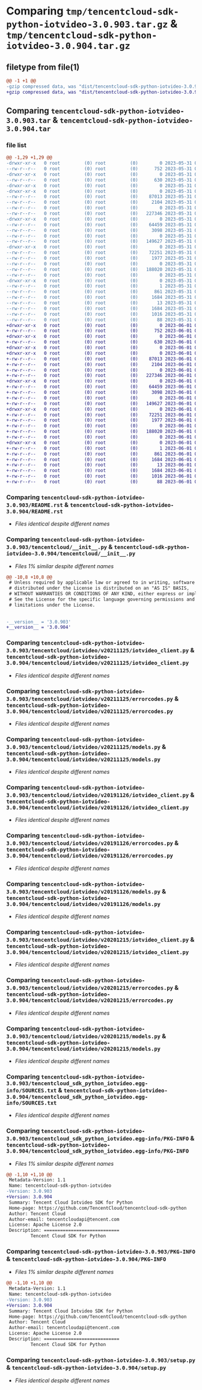 # Comparing `tmp/tencentcloud-sdk-python-iotvideo-3.0.903.tar.gz` & `tmp/tencentcloud-sdk-python-iotvideo-3.0.904.tar.gz`

## filetype from file(1)

```diff
@@ -1 +1 @@
-gzip compressed data, was "dist/tencentcloud-sdk-python-iotvideo-3.0.903.tar", last modified: Wed May 31 02:14:11 2023, max compression
+gzip compressed data, was "dist/tencentcloud-sdk-python-iotvideo-3.0.904.tar", last modified: Thu Jun  1 02:37:40 2023, max compression
```

## Comparing `tencentcloud-sdk-python-iotvideo-3.0.903.tar` & `tencentcloud-sdk-python-iotvideo-3.0.904.tar`

### file list

```diff
@@ -1,29 +1,29 @@
-drwxr-xr-x   0 root         (0) root         (0)        0 2023-05-31 02:14:11.000000 tencentcloud-sdk-python-iotvideo-3.0.903/
--rw-r--r--   0 root         (0) root         (0)      752 2023-05-31 02:14:11.000000 tencentcloud-sdk-python-iotvideo-3.0.903/README.rst
-drwxr-xr-x   0 root         (0) root         (0)        0 2023-05-31 02:14:11.000000 tencentcloud-sdk-python-iotvideo-3.0.903/tencentcloud/
--rw-r--r--   0 root         (0) root         (0)      630 2023-05-31 02:14:11.000000 tencentcloud-sdk-python-iotvideo-3.0.903/tencentcloud/__init__.py
-drwxr-xr-x   0 root         (0) root         (0)        0 2023-05-31 02:14:11.000000 tencentcloud-sdk-python-iotvideo-3.0.903/tencentcloud/iotvideo/
-drwxr-xr-x   0 root         (0) root         (0)        0 2023-05-31 02:14:11.000000 tencentcloud-sdk-python-iotvideo-3.0.903/tencentcloud/iotvideo/v20211125/
--rw-r--r--   0 root         (0) root         (0)    87013 2023-05-31 02:14:11.000000 tencentcloud-sdk-python-iotvideo-3.0.903/tencentcloud/iotvideo/v20211125/iotvideo_client.py
--rw-r--r--   0 root         (0) root         (0)     2104 2023-05-31 02:14:11.000000 tencentcloud-sdk-python-iotvideo-3.0.903/tencentcloud/iotvideo/v20211125/errorcodes.py
--rw-r--r--   0 root         (0) root         (0)        0 2023-05-31 02:14:11.000000 tencentcloud-sdk-python-iotvideo-3.0.903/tencentcloud/iotvideo/v20211125/__init__.py
--rw-r--r--   0 root         (0) root         (0)   227346 2023-05-31 02:14:11.000000 tencentcloud-sdk-python-iotvideo-3.0.903/tencentcloud/iotvideo/v20211125/models.py
-drwxr-xr-x   0 root         (0) root         (0)        0 2023-05-31 02:14:11.000000 tencentcloud-sdk-python-iotvideo-3.0.903/tencentcloud/iotvideo/v20191126/
--rw-r--r--   0 root         (0) root         (0)    64459 2023-05-31 02:14:11.000000 tencentcloud-sdk-python-iotvideo-3.0.903/tencentcloud/iotvideo/v20191126/iotvideo_client.py
--rw-r--r--   0 root         (0) root         (0)     3098 2023-05-31 02:14:11.000000 tencentcloud-sdk-python-iotvideo-3.0.903/tencentcloud/iotvideo/v20191126/errorcodes.py
--rw-r--r--   0 root         (0) root         (0)        0 2023-05-31 02:14:11.000000 tencentcloud-sdk-python-iotvideo-3.0.903/tencentcloud/iotvideo/v20191126/__init__.py
--rw-r--r--   0 root         (0) root         (0)   149627 2023-05-31 02:14:11.000000 tencentcloud-sdk-python-iotvideo-3.0.903/tencentcloud/iotvideo/v20191126/models.py
-drwxr-xr-x   0 root         (0) root         (0)        0 2023-05-31 02:14:11.000000 tencentcloud-sdk-python-iotvideo-3.0.903/tencentcloud/iotvideo/v20201215/
--rw-r--r--   0 root         (0) root         (0)    72251 2023-05-31 02:14:11.000000 tencentcloud-sdk-python-iotvideo-3.0.903/tencentcloud/iotvideo/v20201215/iotvideo_client.py
--rw-r--r--   0 root         (0) root         (0)     1977 2023-05-31 02:14:11.000000 tencentcloud-sdk-python-iotvideo-3.0.903/tencentcloud/iotvideo/v20201215/errorcodes.py
--rw-r--r--   0 root         (0) root         (0)        0 2023-05-31 02:14:11.000000 tencentcloud-sdk-python-iotvideo-3.0.903/tencentcloud/iotvideo/v20201215/__init__.py
--rw-r--r--   0 root         (0) root         (0)   188020 2023-05-31 02:14:11.000000 tencentcloud-sdk-python-iotvideo-3.0.903/tencentcloud/iotvideo/v20201215/models.py
--rw-r--r--   0 root         (0) root         (0)        0 2023-05-31 02:14:11.000000 tencentcloud-sdk-python-iotvideo-3.0.903/tencentcloud/iotvideo/__init__.py
-drwxr-xr-x   0 root         (0) root         (0)        0 2023-05-31 02:14:11.000000 tencentcloud-sdk-python-iotvideo-3.0.903/tencentcloud_sdk_python_iotvideo.egg-info/
--rw-r--r--   0 root         (0) root         (0)        1 2023-05-31 02:14:11.000000 tencentcloud-sdk-python-iotvideo-3.0.903/tencentcloud_sdk_python_iotvideo.egg-info/dependency_links.txt
--rw-r--r--   0 root         (0) root         (0)      861 2023-05-31 02:14:11.000000 tencentcloud-sdk-python-iotvideo-3.0.903/tencentcloud_sdk_python_iotvideo.egg-info/SOURCES.txt
--rw-r--r--   0 root         (0) root         (0)     1684 2023-05-31 02:14:11.000000 tencentcloud-sdk-python-iotvideo-3.0.903/tencentcloud_sdk_python_iotvideo.egg-info/PKG-INFO
--rw-r--r--   0 root         (0) root         (0)       13 2023-05-31 02:14:11.000000 tencentcloud-sdk-python-iotvideo-3.0.903/tencentcloud_sdk_python_iotvideo.egg-info/top_level.txt
--rw-r--r--   0 root         (0) root         (0)     1684 2023-05-31 02:14:11.000000 tencentcloud-sdk-python-iotvideo-3.0.903/PKG-INFO
--rw-r--r--   0 root         (0) root         (0)     1016 2023-05-31 02:14:11.000000 tencentcloud-sdk-python-iotvideo-3.0.903/setup.py
--rw-r--r--   0 root         (0) root         (0)       88 2023-05-31 02:14:11.000000 tencentcloud-sdk-python-iotvideo-3.0.903/setup.cfg
+drwxr-xr-x   0 root         (0) root         (0)        0 2023-06-01 02:37:40.000000 tencentcloud-sdk-python-iotvideo-3.0.904/
+-rw-r--r--   0 root         (0) root         (0)      752 2023-06-01 02:37:40.000000 tencentcloud-sdk-python-iotvideo-3.0.904/README.rst
+drwxr-xr-x   0 root         (0) root         (0)        0 2023-06-01 02:37:40.000000 tencentcloud-sdk-python-iotvideo-3.0.904/tencentcloud/
+-rw-r--r--   0 root         (0) root         (0)      630 2023-06-01 02:37:40.000000 tencentcloud-sdk-python-iotvideo-3.0.904/tencentcloud/__init__.py
+drwxr-xr-x   0 root         (0) root         (0)        0 2023-06-01 02:37:40.000000 tencentcloud-sdk-python-iotvideo-3.0.904/tencentcloud/iotvideo/
+drwxr-xr-x   0 root         (0) root         (0)        0 2023-06-01 02:37:40.000000 tencentcloud-sdk-python-iotvideo-3.0.904/tencentcloud/iotvideo/v20211125/
+-rw-r--r--   0 root         (0) root         (0)    87013 2023-06-01 02:37:40.000000 tencentcloud-sdk-python-iotvideo-3.0.904/tencentcloud/iotvideo/v20211125/iotvideo_client.py
+-rw-r--r--   0 root         (0) root         (0)     2104 2023-06-01 02:37:40.000000 tencentcloud-sdk-python-iotvideo-3.0.904/tencentcloud/iotvideo/v20211125/errorcodes.py
+-rw-r--r--   0 root         (0) root         (0)        0 2023-06-01 02:37:40.000000 tencentcloud-sdk-python-iotvideo-3.0.904/tencentcloud/iotvideo/v20211125/__init__.py
+-rw-r--r--   0 root         (0) root         (0)   227346 2023-06-01 02:37:40.000000 tencentcloud-sdk-python-iotvideo-3.0.904/tencentcloud/iotvideo/v20211125/models.py
+drwxr-xr-x   0 root         (0) root         (0)        0 2023-06-01 02:37:40.000000 tencentcloud-sdk-python-iotvideo-3.0.904/tencentcloud/iotvideo/v20191126/
+-rw-r--r--   0 root         (0) root         (0)    64459 2023-06-01 02:37:40.000000 tencentcloud-sdk-python-iotvideo-3.0.904/tencentcloud/iotvideo/v20191126/iotvideo_client.py
+-rw-r--r--   0 root         (0) root         (0)     3098 2023-06-01 02:37:40.000000 tencentcloud-sdk-python-iotvideo-3.0.904/tencentcloud/iotvideo/v20191126/errorcodes.py
+-rw-r--r--   0 root         (0) root         (0)        0 2023-06-01 02:37:40.000000 tencentcloud-sdk-python-iotvideo-3.0.904/tencentcloud/iotvideo/v20191126/__init__.py
+-rw-r--r--   0 root         (0) root         (0)   149627 2023-06-01 02:37:40.000000 tencentcloud-sdk-python-iotvideo-3.0.904/tencentcloud/iotvideo/v20191126/models.py
+drwxr-xr-x   0 root         (0) root         (0)        0 2023-06-01 02:37:40.000000 tencentcloud-sdk-python-iotvideo-3.0.904/tencentcloud/iotvideo/v20201215/
+-rw-r--r--   0 root         (0) root         (0)    72251 2023-06-01 02:37:40.000000 tencentcloud-sdk-python-iotvideo-3.0.904/tencentcloud/iotvideo/v20201215/iotvideo_client.py
+-rw-r--r--   0 root         (0) root         (0)     1977 2023-06-01 02:37:40.000000 tencentcloud-sdk-python-iotvideo-3.0.904/tencentcloud/iotvideo/v20201215/errorcodes.py
+-rw-r--r--   0 root         (0) root         (0)        0 2023-06-01 02:37:40.000000 tencentcloud-sdk-python-iotvideo-3.0.904/tencentcloud/iotvideo/v20201215/__init__.py
+-rw-r--r--   0 root         (0) root         (0)   188020 2023-06-01 02:37:40.000000 tencentcloud-sdk-python-iotvideo-3.0.904/tencentcloud/iotvideo/v20201215/models.py
+-rw-r--r--   0 root         (0) root         (0)        0 2023-06-01 02:37:40.000000 tencentcloud-sdk-python-iotvideo-3.0.904/tencentcloud/iotvideo/__init__.py
+drwxr-xr-x   0 root         (0) root         (0)        0 2023-06-01 02:37:40.000000 tencentcloud-sdk-python-iotvideo-3.0.904/tencentcloud_sdk_python_iotvideo.egg-info/
+-rw-r--r--   0 root         (0) root         (0)        1 2023-06-01 02:37:40.000000 tencentcloud-sdk-python-iotvideo-3.0.904/tencentcloud_sdk_python_iotvideo.egg-info/dependency_links.txt
+-rw-r--r--   0 root         (0) root         (0)      861 2023-06-01 02:37:40.000000 tencentcloud-sdk-python-iotvideo-3.0.904/tencentcloud_sdk_python_iotvideo.egg-info/SOURCES.txt
+-rw-r--r--   0 root         (0) root         (0)     1684 2023-06-01 02:37:40.000000 tencentcloud-sdk-python-iotvideo-3.0.904/tencentcloud_sdk_python_iotvideo.egg-info/PKG-INFO
+-rw-r--r--   0 root         (0) root         (0)       13 2023-06-01 02:37:40.000000 tencentcloud-sdk-python-iotvideo-3.0.904/tencentcloud_sdk_python_iotvideo.egg-info/top_level.txt
+-rw-r--r--   0 root         (0) root         (0)     1684 2023-06-01 02:37:40.000000 tencentcloud-sdk-python-iotvideo-3.0.904/PKG-INFO
+-rw-r--r--   0 root         (0) root         (0)     1016 2023-06-01 02:37:40.000000 tencentcloud-sdk-python-iotvideo-3.0.904/setup.py
+-rw-r--r--   0 root         (0) root         (0)       88 2023-06-01 02:37:40.000000 tencentcloud-sdk-python-iotvideo-3.0.904/setup.cfg
```

### Comparing `tencentcloud-sdk-python-iotvideo-3.0.903/README.rst` & `tencentcloud-sdk-python-iotvideo-3.0.904/README.rst`

 * *Files identical despite different names*

### Comparing `tencentcloud-sdk-python-iotvideo-3.0.903/tencentcloud/__init__.py` & `tencentcloud-sdk-python-iotvideo-3.0.904/tencentcloud/__init__.py`

 * *Files 1% similar despite different names*

```diff
@@ -10,8 +10,8 @@
 # Unless required by applicable law or agreed to in writing, software
 # distributed under the License is distributed on an "AS IS" BASIS,
 # WITHOUT WARRANTIES OR CONDITIONS OF ANY KIND, either express or implied.
 # See the License for the specific language governing permissions and
 # limitations under the License.
 
 
-__version__ = '3.0.903'
+__version__ = '3.0.904'
```

### Comparing `tencentcloud-sdk-python-iotvideo-3.0.903/tencentcloud/iotvideo/v20211125/iotvideo_client.py` & `tencentcloud-sdk-python-iotvideo-3.0.904/tencentcloud/iotvideo/v20211125/iotvideo_client.py`

 * *Files identical despite different names*

### Comparing `tencentcloud-sdk-python-iotvideo-3.0.903/tencentcloud/iotvideo/v20211125/errorcodes.py` & `tencentcloud-sdk-python-iotvideo-3.0.904/tencentcloud/iotvideo/v20211125/errorcodes.py`

 * *Files identical despite different names*

### Comparing `tencentcloud-sdk-python-iotvideo-3.0.903/tencentcloud/iotvideo/v20211125/models.py` & `tencentcloud-sdk-python-iotvideo-3.0.904/tencentcloud/iotvideo/v20211125/models.py`

 * *Files identical despite different names*

### Comparing `tencentcloud-sdk-python-iotvideo-3.0.903/tencentcloud/iotvideo/v20191126/iotvideo_client.py` & `tencentcloud-sdk-python-iotvideo-3.0.904/tencentcloud/iotvideo/v20191126/iotvideo_client.py`

 * *Files identical despite different names*

### Comparing `tencentcloud-sdk-python-iotvideo-3.0.903/tencentcloud/iotvideo/v20191126/errorcodes.py` & `tencentcloud-sdk-python-iotvideo-3.0.904/tencentcloud/iotvideo/v20191126/errorcodes.py`

 * *Files identical despite different names*

### Comparing `tencentcloud-sdk-python-iotvideo-3.0.903/tencentcloud/iotvideo/v20191126/models.py` & `tencentcloud-sdk-python-iotvideo-3.0.904/tencentcloud/iotvideo/v20191126/models.py`

 * *Files identical despite different names*

### Comparing `tencentcloud-sdk-python-iotvideo-3.0.903/tencentcloud/iotvideo/v20201215/iotvideo_client.py` & `tencentcloud-sdk-python-iotvideo-3.0.904/tencentcloud/iotvideo/v20201215/iotvideo_client.py`

 * *Files identical despite different names*

### Comparing `tencentcloud-sdk-python-iotvideo-3.0.903/tencentcloud/iotvideo/v20201215/errorcodes.py` & `tencentcloud-sdk-python-iotvideo-3.0.904/tencentcloud/iotvideo/v20201215/errorcodes.py`

 * *Files identical despite different names*

### Comparing `tencentcloud-sdk-python-iotvideo-3.0.903/tencentcloud/iotvideo/v20201215/models.py` & `tencentcloud-sdk-python-iotvideo-3.0.904/tencentcloud/iotvideo/v20201215/models.py`

 * *Files identical despite different names*

### Comparing `tencentcloud-sdk-python-iotvideo-3.0.903/tencentcloud_sdk_python_iotvideo.egg-info/SOURCES.txt` & `tencentcloud-sdk-python-iotvideo-3.0.904/tencentcloud_sdk_python_iotvideo.egg-info/SOURCES.txt`

 * *Files identical despite different names*

### Comparing `tencentcloud-sdk-python-iotvideo-3.0.903/tencentcloud_sdk_python_iotvideo.egg-info/PKG-INFO` & `tencentcloud-sdk-python-iotvideo-3.0.904/tencentcloud_sdk_python_iotvideo.egg-info/PKG-INFO`

 * *Files 1% similar despite different names*

```diff
@@ -1,10 +1,10 @@
 Metadata-Version: 1.1
 Name: tencentcloud-sdk-python-iotvideo
-Version: 3.0.903
+Version: 3.0.904
 Summary: Tencent Cloud Iotvideo SDK for Python
 Home-page: https://github.com/TencentCloud/tencentcloud-sdk-python
 Author: Tencent Cloud
 Author-email: tencentcloudapi@tencent.com
 License: Apache License 2.0
 Description: ============================
         Tencent Cloud SDK for Python
```

### Comparing `tencentcloud-sdk-python-iotvideo-3.0.903/PKG-INFO` & `tencentcloud-sdk-python-iotvideo-3.0.904/PKG-INFO`

 * *Files 1% similar despite different names*

```diff
@@ -1,10 +1,10 @@
 Metadata-Version: 1.1
 Name: tencentcloud-sdk-python-iotvideo
-Version: 3.0.903
+Version: 3.0.904
 Summary: Tencent Cloud Iotvideo SDK for Python
 Home-page: https://github.com/TencentCloud/tencentcloud-sdk-python
 Author: Tencent Cloud
 Author-email: tencentcloudapi@tencent.com
 License: Apache License 2.0
 Description: ============================
         Tencent Cloud SDK for Python
```

### Comparing `tencentcloud-sdk-python-iotvideo-3.0.903/setup.py` & `tencentcloud-sdk-python-iotvideo-3.0.904/setup.py`

 * *Files identical despite different names*

